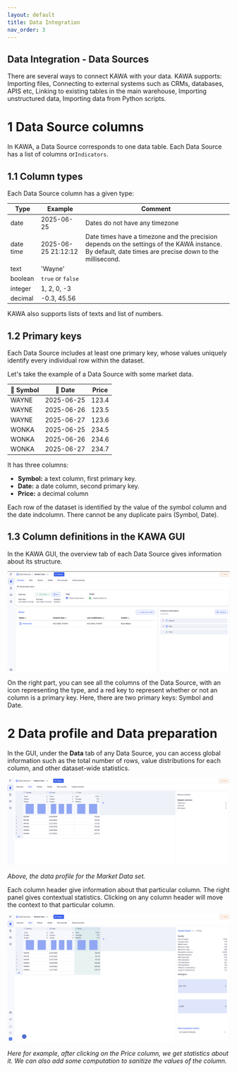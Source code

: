 ```yaml
---
layout: default
title: Data Integration
nav_order: 3
---
```


Data Integration - Data Sources
---

There are several ways to connect KAWA with your data.
KAWA supports: Importing files, Connecting to external systems such as CRMs, databases, APIS etc, Linking to existing tables in the main warehouse, Importing unstructured data, Importing data from Python scripts.

# 1 Data Source columns 

In KAWA, a Data Source corresponds to one data table. Each Data Source has a list of columns or`Indicators`. 

## 1.1 Column types

Each Data Source column has a given type:

| Type | Example | Comment | 
|------|---------|---------|
| date    | 2025-06-25 | Dates do not have any timezone |
| date time | 2025-06-25 21:12:12 | Date times have a timezone and the precision depends on the settings of the KAWA instance. By default, date times are precise down to the millisecond. |
| text | 'Wayne' | |
| boolean | `true` or `false` | |
| integer | 1, 2, 0, -3 | |
| decimal | -0.3, 45.56 | |

KAWA also supports lists of texts and list of numbers.

## 1.2 Primary keys

Each Data Source includes at least one primary key, whose values uniquely identify every individual row within the dataset.

Let's take the example of a Data Source with some market data.

| 🔑 Symbol   | 🔑 Date        | Price    | 
|---------|------------|----------|
| WAYNE   | 2025-06-25 | 123.4    |
| WAYNE   | 2025-06-26 | 123.5    |
| WAYNE   | 2025-06-27 | 123.6    |
| WONKA   | 2025-06-25 | 234.5    |
| WONKA   | 2025-06-26 | 234.6    |
| WONKA   | 2025-06-27 | 234.7    |


It has three columns:

- __Symbol:__ a text column, first primary key.
- __Date:__ a date column, second primary key.
- __Price:__ a decimal column 

Each row of the dataset is identified by the value of the symbol column and the date indcolumn. There cannot be any duplicate pairs (Symbol, Date).

## 1.3 Column definitions in the KAWA GUI

In the KAWA GUI, the overview tab of each Data Source gives information about its structure.

![Data](./readme-assets/data1.png)

On the right part, you can see all the columns of the Data Source, with an icon representing the type, and a red key to represent whether or not an column is a primary key. Here, there are two primary keys: Symbol and Date.

# 2 Data profile and Data preparation

In the GUI, under the __Data__ tab of any Data Source, you can access global information such as the total number of rows, value distributions for each column, and other dataset-wide statistics.

![Data](./readme-assets/data2.png)

_Above, the data profile for the Market Data set._

Each column header give information about that particular column. The right panel gives contextual statistics. Clicking on any column header will move the context to that particular column.

![Data](./readme-assets/data3.png)

_Here for example, after clicking on the Price column, we get statistics about it. We can also add some computation to sanitize the values of the column._




